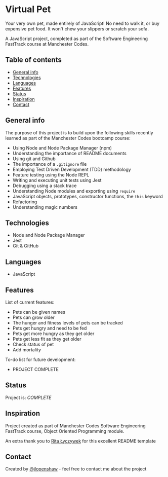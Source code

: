 # Virtual Pet

Your very own pet, made entirely of JavaScript! No need to walk it, or buy expensive pet food. It won't chew your slippers or scratch your sofa.

A JavaScript project, completed as part of the Software Engineering FastTrack course at Manchester Codes.

## Table of contents

* [General info](#general-info)
* [Technologies](#technologies)
* [Languages](#languages)
* [Features](#features)
* [Status](#status)
* [Inspiration](#inspiration)
* [Contact](#contact)

## General info

 The purpose of this project is to build upon the following skills recently learned as part of the Manchester Codes bootcamp course:

* Using Node and Node Package Manager (npm)
* Understanding the importance of README documents
* Using git and Github
* The importance of a `.gitignore` file
* Employing Test Driven Development (TDD) methodology
* Feature testing using the Node REPL
* Writing and executing unit tests using Jest
* Debugging using a stack trace
* Understanding Node modules and exporting using `require`
* JavaScript objects, prototypes, constructor functions, the `this` keyword
* Refactoring
* Understanding magic numbers

## Technologies

* Node and Node Package Manager
* Jest
* Git & GitHub

## Languages

* JavaScript

## Features

List of current features:

* Pets can be given names
* Pets can grow older
* The hunger and fitness levels of pets can be tracked
* Pets get hungry and need to be fed
* Pets get more hungry as they get older
* Pets get less fit as they get older
* Check status of pet
* Add mortality

To-do list for future development:

* PROJECT COMPLETE

## Status

Project is: _COMPLETE_

## Inspiration

Project created as part of Manchester Codes Software Engineering FastTrack course, Object Oriented Programming module.

An extra thank you to [Rita Łyczywek](https://www.flynerd.pl/) for this excellent README template

## Contact

Created by [@jlopenshaw](https://twitter.com/Jlopenshaw) - feel free to contact me about the project
